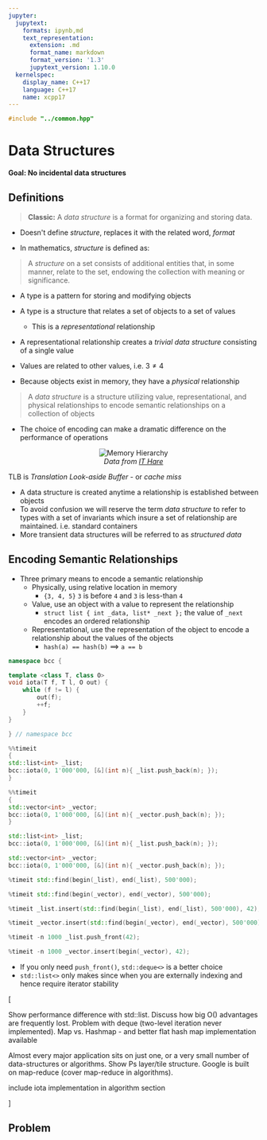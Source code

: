 ```yaml
---
jupyter:
  jupytext:
    formats: ipynb,md
    text_representation:
      extension: .md
      format_name: markdown
      format_version: '1.3'
      jupytext_version: 1.10.0
  kernelspec:
    display_name: C++17
    language: C++17
    name: xcpp17
---
```


```c++ slideshow={"slide_type": "skip"}
#include "../common.hpp"
```

<!-- #region slideshow={"slide_type": "slide"} -->
# Data Structures

**Goal: No incidental data structures**
<!-- #endregion -->

<!-- #region slideshow={"slide_type": "slide"} -->
## Definitions

> **Classic:** A _data structure_ is a format for organizing and storing data.
<!-- #endregion -->

<!-- #region slideshow={"slide_type": "fragment"} -->
- Doesn't define _structure_, replaces it with the related word, _format_
<!-- #endregion -->

<!-- #region slideshow={"slide_type": "fragment"} -->
- In mathematics, _structure_ is defined as:

> A _structure_ on a set consists of additional entities that, in some manner, relate to the set, endowing the collection with meaning or significance.
<!-- #endregion -->

<!-- #region slideshow={"slide_type": "slide"} -->
- A type is a pattern for storing and modifying objects
- A type is a structure that relates a set of objects to a set of values
    - This is a _representational_ relationship
- A representational relationship creates a _trivial data structure_ consisting of a single value

- Values are related to other values, i.e. $3 \neq 4$
<!-- #endregion -->

<!-- #region slideshow={"slide_type": "slide"} -->
- Because objects exist in memory, they have a _physical_ relationship

> A _data structure_ is a structure utilizing value, representational, and physical relationships to encode semantic relationships on a collection of objects

- The choice of encoding can make a dramatic difference on the performance of operations
<!-- #endregion -->

<!-- #region slideshow={"slide_type": "slide"} -->
<center>
    <img src='img/memory-hierarchy.svg' alt='Memory Hierarchy'>
    <br>
    <em>Data from <a href='http://ithare.com/infographics-operation-costs-in-cpu-clock-cycles/'>IT Hare</a></em>
</center>
<!-- #endregion -->

<!-- #region slideshow={"slide_type": "notes"} -->
TLB is _Translation Look-aside Buffer_ - or _cache miss_
<!-- #endregion -->

<!-- #region slideshow={"slide_type": "slide"} -->
- A data structure is created anytime a relationship is established between objects
- To avoid confusion we will reserve the term _data structure_ to refer to types with a set of invariants which insure a set of relationship are maintained. i.e. standard containers
- More transient data structures will be referred to as _structured data_
<!-- #endregion -->

<!-- #region slideshow={"slide_type": "slide"} -->
## Encoding Semantic Relationships
<!-- #endregion -->

- Three primary means to encode a semantic relationship
    - Physically, using relative location in memory
        - `{3, 4, 5}` `3` is before `4` and `3` is less-than `4`
    - Value, use an object with a value to represent the relationship
        - `struct list { int _data, list* _next };` the value of `_next` encodes an ordered relationship
    - Representational, use the representation of the object to encode a relationship about the values of the objects
        - `hash(a) == hash(b)` $\implies$ `a == b`




```c++
namespace bcc {

template <class T, class O>
void iota(T f, T l, O out) {
    while (f != l) {
        out(f);
        ++f;
    }
}

} // namespace bcc
```

```c++
%%timeit
{
std::list<int> _list;
bcc::iota(0, 1'000'000, [&](int n){ _list.push_back(n); });
}
```

```c++
%%timeit
{
std::vector<int> _vector;
bcc::iota(0, 1'000'000, [&](int n){ _vector.push_back(n); });
}
```

```c++
std::list<int> _list;
bcc::iota(0, 1'000'000, [&](int n){ _list.push_back(n); });
```

```c++ slideshow={"slide_type": "skip"}
std::vector<int> _vector;
bcc::iota(0, 1'000'000, [&](int n){ _vector.push_back(n); });
```

```c++
%timeit std::find(begin(_list), end(_list), 500'000);
```

```c++
%timeit std::find(begin(_vector), end(_vector), 500'000);
```

```c++
%timeit _list.insert(std::find(begin(_list), end(_list), 500'000), 42);
```

```c++
%timeit _vector.insert(std::find(begin(_vector), end(_vector), 500'000), 42);
```

```c++
%timeit -n 1000 _list.push_front(42);
```

```c++
%timeit -n 1000 _vector.insert(begin(_vector), 42);
```

- If you only need `push_front()`, `std::deque<>` is a better choice
- `std::list<>` only makes since when you are externally indexing and hence require iterator stability

<!-- #region slideshow={"slide_type": "skip"} -->
[

Show performance difference with std::list.
Discuss how big O() advantages are frequently lost.
Problem with deque (two-level iteration never implemented).
Map vs. Hashmap - and better flat hash map implementation available

Almost every major application sits on just one, or a very small number of data-structures or algorithms. Show Ps layer/tile structure. Google is built on map-reduce (cover map-reduce in algorithms).

include iota implementation in algorithm section

]
<!-- #endregion -->

<!-- #region slideshow={"slide_type": "slide"} -->
## Problem
<!-- #endregion -->

```c++

```
